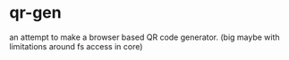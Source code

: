 # qr-gen
an attempt to make a browser based QR code generator. (big maybe with limitations around fs access in core)


